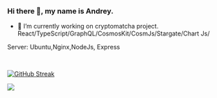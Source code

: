 ### Hi there 👋, my name is Andrey.


- 🔭 I’m currently working on cryptomatcha project.
      React/TypeScript/GraphQL/CosmosKit/CosmJs/Stargate/Chart Js/

Server: Ubuntu,Nginx,NodeJs, Express

<br>

[![GitHub Streak](https://streak-stats.demolab.com?user=andrsweb&theme=transparent&hide_border=true&card_width=1000)](https://git.io/streak-stats)


![](https://komarev.com/ghpvc/?username=your-github-andrsweb)
